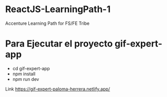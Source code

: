 # ReactJS-LearningPath-1
Accenture Learning Path for FS/FE Tribe

# Para Ejecutar el proyecto gif-expert-app
 * cd gif-expert-app
 * npm install
 * npm run dev

Link https://gif-expert-paloma-herrera.netlify.app/